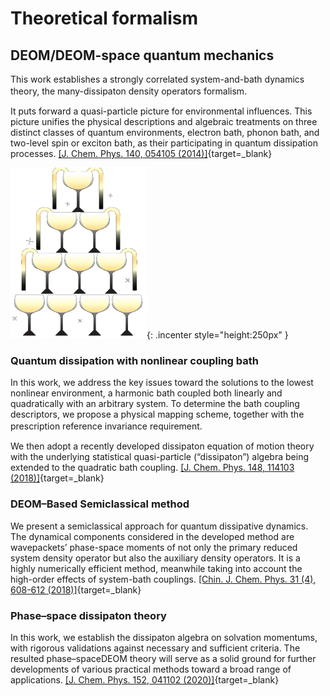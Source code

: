 # Theoretical formalism

## DEOM/DEOM-space quantum mechanics  

This work establishes a strongly correlated system-and-bath dynamics theory, the many-dissipaton density operators formalism. 　

It puts forward a quasi-particle picture for environmental influences.
This picture unifies the physical descriptions and algebraic treatments on three distinct classes of quantum environments, electron bath, phonon bath, and two-level spin or exciton bath, as their participating in quantum dissipation processes.
[[J. Chem. Phys. 140, 054105 (2014)]](http://dx.doi.org/10.1063/1.4863379){target=_blank}

![pic](pics/2.png){: .incenter style="height:250px" }

### Quantum dissipation with nonlinear coupling bath

In this work, we address the key issues toward the solutions to the lowest nonlinear environment, a harmonic bath coupled both linearly and quadratically with an arbitrary system. To determine the bath coupling descriptors, we propose a physical mapping
scheme, together with the prescription reference invariance requirement. 　

We then adopt a recently developed dissipaton equation of motion theory with the underlying statistical quasi-particle (“dissipaton”) algebra being extended to the quadratic
bath coupling. 
[[J. Chem. Phys. 148, 114103 (2018)]](https://doi.org/10.1063/1.4991779){target=_blank}

### DEOM–Based Semiclassical method

We present a semiclassical approach for quantum dissipative dynamics. The dynamical components considered in the developed method are wavepackets’ phase-space moments of not only the primary reduced system density operator but also the auxiliary density operators.
It is a highly numerically efficient method, meanwhile taking into account the high-order effects of system-bath couplings.
[[Chin. J. Chem. Phys. 31 (4), 608-612 (2018)]](https://doi.org/10.1063/1674-0068/31/cjcp1807172){target=_blank}

### Phase–space dissipaton theory

In this work, we establish the dissipaton algebra on solvation momentums, with rigorous validations against necessary and sufficient criteria.
The resulted phase–spaceDEOM theory will serve as a solid ground for further developments of various practical methods toward a broad range of applications.
[[J. Chem. Phys. 152, 041102 (2020)]](https://doi.org/10.1063/1.5135776){target=_blank}